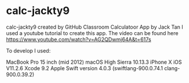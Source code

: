 # calc-jackty9
calc-jackty9 created by GitHub Classroom
Calculatoor App by Jack Tan
I used a youtube tutorial to create this app. The video can be found here
https://www.youtube.com/watch?v=AG2QDwmj64A&t=617s

To develop I used:

MacBook Pro 15 inch (mid 2012)
macOS High Sierra 10.13.3
iPhone X
iOS V11.2.6
Xcode 9.2
Apple Swift version 4.0.3 (swiftlang-900.0.74.1 clang-900.0.39.2)
